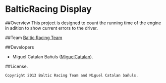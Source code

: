 BalticRacing Display
===========

##Overview
This project is designed to count the running time of the engine in adition to show current errors to the driver.

##Team
[Baltic Racing Team][2]

##Developers
* Miguel Catalan Bañuls ([MiguelCatalan][1]).


##License.

	Copyright 2013 Baltic Racing Team and Miguel Catalan bañuls.


[1]: https://github.com/MiguelCatalan
[2]: http://racing.sx.fh-stralsund.de/